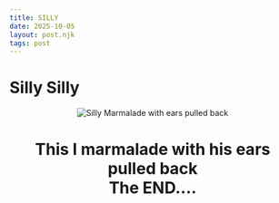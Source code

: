 ```yaml
--- 
title: SILLY
date: 2025-10-05
layout: post.njk
tags: post 
---
```


# Silly Silly
<div style="text-align: center;">
<img src="{{ '/_assets/Silly.png' | prefixedUrl }}" alt="Silly Marmalade with ears pulled back" style="max-width: 500px; height: auto;">
<h1> This I marmalade with his ears pulled back<br>
The END....
 
</div>
